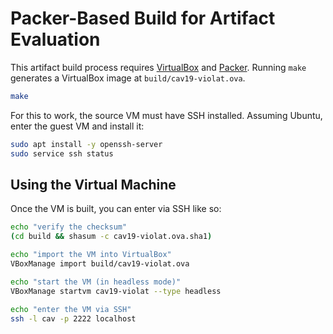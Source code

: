 # Packer-Based Build for Artifact Evaluation

This artifact build process requires [VirtualBox] and [Packer]. Running `make` generates a VirtualBox image at `build/cav19-violat.ova`.

````bash
make
````

For this to work, the source VM must have SSH installed. Assuming Ubuntu, enter the guest VM and install it:

````bash
sudo apt install -y openssh-server
sudo service ssh status
````

## Using the Virtual Machine

Once the VM is built, you can enter via SSH like so:

````bash
echo "verify the checksum"
(cd build && shasum -c cav19-violat.ova.sha1)

echo "import the VM into VirtualBox"
VBoxManage import build/cav19-violat.ova

echo "start the VM (in headless mode)"
VBoxManage startvm cav19-violat --type headless

echo "enter the VM via SSH"
ssh -l cav -p 2222 localhost
````

[VirtualBox]: https://www.virtualbox.org
[Packer]: https://www.packer.io
